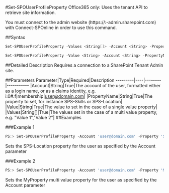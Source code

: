 #Set-SPOUserProfileProperty
Office365 only: Uses the tenant API to retrieve site information.

You must connect to the admin website (https://:<tenant>-admin.sharepoint.com) with Connect-SPOnline in order to use this command. 

##Syntax
```powershell
Set-SPOUserProfileProperty -Values <String[]> -Account <String> -PropertyName <String>
```


```powershell
Set-SPOUserProfileProperty -Value <String> -Account <String> -PropertyName <String>
```


##Detailed Description
Requires a connection to a SharePoint Tenant Admin site.

##Parameters
Parameter|Type|Required|Description
---------|----|--------|-----------
|Account|String|True|The account of the user, formatted either as a login name, or as a claims identity, e.g. i:0#.f|membership|user@domain.com|
|PropertyName|String|True|The property to set, for instance SPS-Skills or SPS-Location|
|Value|String|True|The value to set in the case of a single value property|
|Values|String[]|True|The values set in the case of a multi value property, e.g. "Value 1","Value 2"|
##Examples

###Example 1
```powershell
PS:> Set-SPOUserProfileProperty -Account 'user@domain.com' -Property 'SPS-Location' -Value 'Stockholm'
```
Sets the SPS-Location property for the user as specified by the Account parameter

###Example 2
```powershell
PS:> Set-SPOUserProfileProperty -Account 'user@domain.com' -Property 'MyProperty' -Values 'Value 1','Value 2'
```
Sets the MyProperty multi value property for the user as specified by the Account parameter
